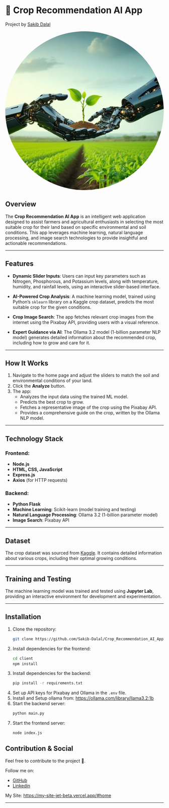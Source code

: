 # 🌾 Crop Recommendation AI App
Project by [Sakib Dalal](https://github.com/Sakib-Dalal)

<img src="./app/client/public/images/Logo.jpg" style="border-radius: 50%;">

## Overview
The **Crop Recommendation AI App** is an intelligent web application designed to assist farmers and agricultural enthusiasts in selecting the most suitable crop for their land based on specific environmental and soil conditions. This app leverages machine learning, natural language processing, and image search technologies to provide insightful and actionable recommendations.

---

## Features

- **Dynamic Slider Inputs**:
  Users can input key parameters such as Nitrogen, Phosphorous, and Potassium levels, along with temperature, humidity, and rainfall levels, using an interactive slider-based interface.

- **AI-Powered Crop Analysis**:
  A machine learning model, trained using Python’s `sklearn` library on a Kaggle crop dataset, predicts the most suitable crop for the given conditions.

- **Crop Image Search**:
  The app fetches relevant crop images from the internet using the Pixabay API, providing users with a visual reference.

- **Expert Guidance via AI**:
  The Ollama 3.2 model (1-billion parameter NLP model) generates detailed information about the recommended crop, including how to grow and care for it.

---

## How It Works
1. Navigate to the home page and adjust the sliders to match the soil and environmental conditions of your land.
2. Click the **Analyze** button.
3. The app:
   - Analyzes the input data using the trained ML model.
   - Predicts the best crop to grow.
   - Fetches a representative image of the crop using the Pixabay API.
   - Provides a comprehensive guide on the crop, written by the Ollama NLP model.

---

## Technology Stack

### Frontend:
- **Node.js**
- **HTML, CSS, JavaScript**
- **Express.js**
- **Axios** (for HTTP requests)

### Backend:
- **Python Flask**
- **Machine Learning**: Scikit-learn (model training and testing)
- **Natural Language Processing**: Ollama 3.2 (1-billion parameter model)
- **Image Search**: Pixabay API

---

## Dataset
The crop dataset was sourced from [Kaggle](https://www.kaggle.com/). It contains detailed information about various crops, including their optimal growing conditions.

---

## Training and Testing
The machine learning model was trained and tested using **Jupyter Lab**, providing an interactive environment for development and experimentation.

---

## Installation

1. Clone the repository:
   ```bash
   git clone https://github.com/Sakib-Dalal/Crop_Recommendation_AI_App
   ```
2. Install dependencies for the frontend:
   ```bash
   cd client
   npm install
   ```
3. Install dependencies for the backend:
   ```bash
   pip install -r requirements.txt
   ```
4. Set up API keys for Pixabay and Ollama in the `.env` file.
5. Install and Setup ollama from: https://ollama.com/library/llama3.2:1b
6. Start the backend server:
   ```bash
   python main.py
   ```
7. Start the frontend server:
   ```bash
   node index.js
   ```

## Contribution & Social
Feel free to contribute to the project 🤘.

Follow me on:
- [GitHub](https://github.com/Sakib-Dalal)
- [Linkedin](https://www.linkedin.com/in/sakib-dalal/)

My Site: https://my-site-jet-beta.vercel.app/#home

---
